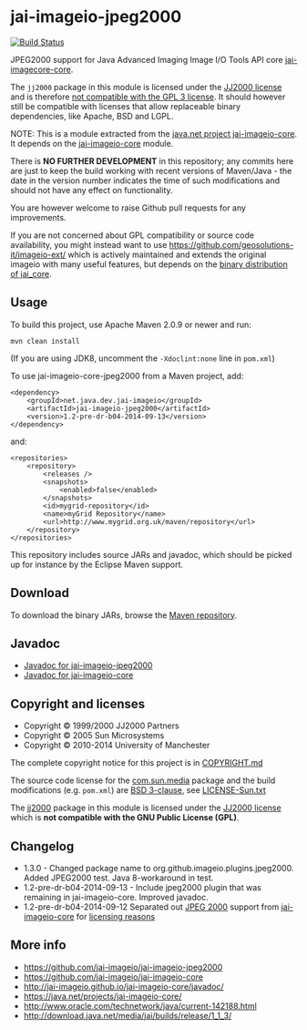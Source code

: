 jai-imageio-jpeg2000
====================

[![Build Status](https://travis-ci.org/jai-imageio/jai-imageio-jpeg2000.svg)](https://travis-ci.org/jai-imageio/jai-imageio-jpeg2000)

JPEG2000 support for Java Advanced Imaging Image I/O Tools API core
[jai-imagecore-core](https://github.com/jai-imageio/jai-imageio-core).

The `jj2000` package in this module is licensed under the
[JJ2000 license](LICENSE-JJ2000.txt) and is therefore
[not compatible with the GPL 3 license](https://github.com/jai-imageio/jai-imageio-core/issues/4).
It should however still be compatible with licenses that allow
replaceable binary dependencies, like Apache, BSD and LGPL.

NOTE: This is a module extracted from the
[java.net project jai-imageio-core](https://java.net/projects/jai-imageio-core/).
It depends on the [jai-imageio-core](https://github.com/jai-imageio/jai-imageio-core)
module.

There is **NO FURTHER DEVELOPMENT** in this repository; any commits here are
just to keep the build working with recent versions of Maven/Java - the
date in the version number indicates the time of such modifications
and should not have any effect on functionality.

You are however welcome to raise Github pull requests for any improvements.

If you are not concerned about GPL compatibility or source code
availability, you might instead want to use
https://github.com/geosolutions-it/imageio-ext/ which is actively
maintained and extends the original imageio with many useful features,
but depends on the
[binary distribution of jai_core](http://download.osgeo.org/webdav/geotools/javax/media/jai_core/1.1.3/).


Usage
-----

To build this project, use Apache Maven 2.0.9 or newer and run:

    mvn clean install

(If you are using JDK8, uncomment the `-Xdoclint:none` line in `pom.xml`)

To use jai-imageio-core-jpeg2000 from a Maven project, add:

    <dependency>
        <groupId>net.java.dev.jai-imageio</groupId>
        <artifactId>jai-imageio-jpeg2000</artifactId>
        <version>1.2-pre-dr-b04-2014-09-13</version>
    </dependency>

and:

    <repositories>
        <repository>
            <releases />
            <snapshots>
                <enabled>false</enabled>
            </snapshots>
            <id>mygrid-repository</id>
            <name>myGrid Repository</name>
            <url>http://www.mygrid.org.uk/maven/repository</url>
        </repository>
    </repositories>

This repository includes source JARs and javadoc, which should be picked
up for instance by the Eclipse Maven support.


Download
--------

To download the binary JARs, browse the 
[Maven repository](http://www.mygrid.org.uk/maven/repository/net/java/dev/jai-imageio/jai-imageio-core-jpeg2000/).


Javadoc
-------

* [Javadoc for jai-imageio-jpeg2000](http://jai-imageio.github.io/jai-imageio-jpeg2000/javadoc/)
* [Javadoc for jai-imageio-core](http://jai-imageio.github.io/jai-imageio-core/javadoc/)




Copyright and licenses
----------------------

* Copyright © 1999/2000 JJ2000 Partners
* Copyright © 2005 Sun Microsystems
* Copyright © 2010-2014 University of Manchester

The complete copyright notice for this project is in
[COPYRIGHT.md](COPYRIGHT.md)

The source code license for the
[com.sun.media](src/main/java/com/sun/media) package
and the build modifications (e.g. `pom.xml`)
are [BSD 3-clause](http://opensource.org/licenses/BSD-3-Clause),
see [LICENSE-Sun.txt](LICENSE-Sun.txt)

The [jj2000](src/main/java/jj2000) package in this module is licensed under the
[JJ2000 license](LICENSE-JJ2000.txt) which is **not compatible
with the GNU Public License (GPL)**.


Changelog
---------

* 1.3.0 - Changed package name to org.github.imageio.plugins.jpeg2000.
      Added JPEG2000 test. Java 8-workaround in test.
* 1.2-pre-dr-b04-2014-09-13 - Include jpeg2000 plugin that was remaining in jai-imageio-core. 
      Improved javadoc.
* 1.2-pre-dr-b04-2014-09-12  Separated out [JPEG 2000](https://github.com/jai-imageio/jai-imageio-core/issues/4)
      support from [jai-imageio-core](http://github.com/jai-imageio/jai-imageio-core)
      for [licensing reasons](https://github.com/jai-imageio/jai-imageio-core/issues/4)


More info
---------

* https://github.com/jai-imageio/jai-imageio-jpeg2000
* https://github.com/jai-imageio/jai-imageio-core
* http://jai-imageio.github.io/jai-imageio-core/javadoc/
* https://java.net/projects/jai-imageio-core/
* http://www.oracle.com/technetwork/java/current-142188.html
* http://download.java.net/media/jai/builds/release/1_1_3/
